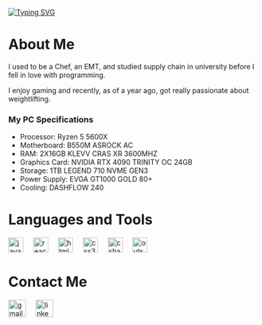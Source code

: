 <!DOCTYPE html>
<html>
<head>
<link rel="stylesheet" href="Style.css">
</head>
<body>
<p align="left">
  <a href="https://git.io/typing-svg"><img src="https://readme-typing-svg.demolab.com?font=Consolas&duration=2000&pause=1000&color=F71D1D&background=39FFDF00&multiline=true&random=false&width=435&height=100&lines=Hi+my+name+is+Aalhad+Rangnekar;I+am+a+self+taught+front-end+developer;Currently+working+with+Outsystems" alt="Typing SVG" /></a>
</p>

 <div class="container">
        <h1>About Me</h1>
        <p>
            I used to be a Chef, an EMT, and studied supply chain in university before I fell in love with programming.
        </p>
        <p>
            I enjoy gaming and recently, as of a year ago, got really passionate about weightlifting.
        </p>
        <h3>My PC Specifications</h3>
        <ul>
            <li>
                <span class="spec-category">Processor:</span>
                Ryzen 5 5600X
            </li>
            <li>
                <span class="spec-category">Motherboard:</span>
                B550M ASROCK AC
            </li>
            <li>
                <span class="spec-category">RAM:</span>
                2X16GB KLEVV CRAS XR 3600MHZ
            </li>
            <li>
                <span class="spec-category">Graphics Card:</span>
                NVIDIA RTX 4090 TRINITY OC 24GB
            </li>
            <li>
                <span class="spec-category">Storage:</span>
                1TB LEGEND 710 NVME GEN3
            </li>
            <li>
                <span class="spec-category">Power Supply:</span>
                EVGA GT1000 GOLD 80+
            </li>
            <li>
                <span class="spec-category">Cooling:</span>
                DASHFLOW 240
            </li>
        </ul>
    </div>

<h1>Languages and Tools</h1>
<div align="left">
  <img src="https://cdn.jsdelivr.net/gh/devicons/devicon/icons/javascript/javascript-original.svg" height="30" alt="javascript logo"  />
  <img width="12" />
  <img src="https://cdn.jsdelivr.net/gh/devicons/devicon/icons/react/react-original.svg" height="30" alt="react logo"  />
  <img width="12" />
  <img src="https://cdn.jsdelivr.net/gh/devicons/devicon/icons/html5/html5-original.svg" height="30" alt="html5 logo"  />
  <img width="12" />
  <img src="https://cdn.jsdelivr.net/gh/devicons/devicon/icons/css3/css3-original.svg" height="30" alt="css3 logo"  />
  <img width="12" />
  <img src="https://cdn.jsdelivr.net/gh/devicons/devicon/icons/csharp/csharp-original.svg" height="30" alt="csharp logo"  />
  <img width="12"/>
  <img src="https://svgur.com/i/15pt.svg" height="30" alt="outsystems logo" />
</div>


<h1>Contact Me</h1>
<div align="left">
  <a href="mailto:rangnekaraalhad@gmail.com"><img src="https://img.shields.io/static/v1?message=Gmail&logo=gmail&label=&color=D14836&logoColor=white&labelColor=&style=for-the-badge" height="35" alt="gmail logo"  /></a>
	<img width="12"/>
  <a href="https://www.linkedin.com/in/aalhadr/"><img src="https://img.shields.io/static/v1?message=LinkedIn&logo=linkedin&label=&color=0077B5&logoColor=white&labelColor=&style=for-the-badge" height="35" alt="linkedin logo"  /></a>
	<img width="12"/>
</div>
</body>


